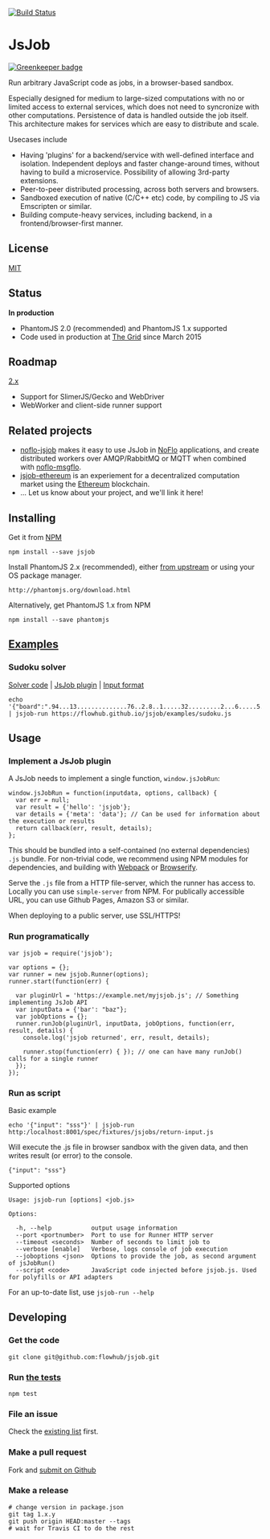 [![Build Status](https://travis-ci.org/flowhub/jsjob.svg?branch=master)](https://travis-ci.org/flowhub/jsjob)
# JsJob

[![Greenkeeper badge](https://badges.greenkeeper.io/flowhub/jsjob.svg)](https://greenkeeper.io/)

Run arbitrary JavaScript code as jobs, in a browser-based sandbox.

Especially designed for medium to large-sized computations with no or limited access
to external services, which does not need to syncronize with other computations.
Persistence of data is handled outside the job itself.
This architecture makes for services which are easy to distribute and scale.

Usecases include

* Having 'plugins' for a backend/service with well-defined interface and isolation.
Independent deploys and faster change-around times, without having to build a microservice.
Possibility of allowing 3rd-party extensions.
* Peer-to-peer distributed processing, across both servers and browsers.
* Sandboxed execution of native (C/C++ etc) code, by compiling to JS via Emscripten or similar.
* Building compute-heavy services, including backend, in a frontend/browser-first manner.

## License
[MIT](./LICENSE.md)

## Status
**In production**

* PhantomJS 2.0 (recommended) and PhantomJS 1.x supported
* Code used in production at [The Grid](http://thegrid.io) since March 2015

## Roadmap

[2.x](https://github.com/flowhub/jsjob/milestones/2.x)

* Support for SlimerJS/Gecko and WebDriver
* WebWorker and client-side runner support

## Related projects

* [noflo-jsjob](https://github.com/noflo/noflo-jsjob) makes it easy to use JsJob in [NoFlo](http://noflojs.org/) applications,
and create distributed workers over AMQP/RabbitMQ or MQTT when combined with [noflo-msgflo](http://github.com/noflo/noflo-runtime-msgflo).
* [jsjob-ethereum](https://github.com/flowhub/jsjob-ethereum) is an experiement for a decentralized
computation market using the [Ethereum](https://www.ethereum.org/) blockchain.
* ... Let us know about your project, and we'll link it here!

## Installing

Get it from [NPM](https://www.npmjs.com/package/jsjob)

    npm install --save jsjob

Install PhantomJS 2.x (recommended),
either [from upstream](http://phantomjs.org/download.html) or using your OS package manager.

    http://phantomjs.org/download.html

Alternatively, get PhantomJS 1.x from NPM

    npm install --save phantomjs

## [Examples](./examples)

### Sudoku solver

[Solver code](./examples/sudoku.coffee) |
[JsJob plugin](./examples/sudoku.js) |
[Input format](http://www2.warwick.ac.uk/fac/sci/moac/people/students/peter_cock/python/sudoku/)

    echo '{"board":".94...13..............76..2.8..1.....32.........2...6.....5.4.......8..7..63.4..8"}' | jsjob-run https://flowhub.github.io/jsjob/examples/sudoku.js

## Usage

### Implement a JsJob plugin

A JsJob needs to implement a single function, `window.jsJobRun`:

    window.jsJobRun = function(inputdata, options, callback) {
      var err = null;
      var result = {'hello': 'jsjob'};
      var details = {'meta': 'data'}; // Can be used for information about the execution or results
      return callback(err, result, details);
    };

This should be bundled into a self-contained (no external dependencies) `.js` bundle.
For non-trivial code, we recommend using NPM modules for dependencies, and building with
[Webpack](https://webpack.github.io/) or [Browserify](http://browserify.org/).

Serve the `.js` file from a HTTP file-server, which the runner has access to.
Locally you can use `simple-server` from NPM.
For publically accessible URL, you can use Github Pages, Amazon S3 or similar.

When deploying to a public server, use SSL/HTTPS!

### Run programatically

    var jsjob = require('jsjob');

    var options = {};
    var runner = new jsjob.Runner(options);
    runner.start(function(err) {

      var pluginUrl = 'https://example.net/myjsjob.js'; // Something implementing JsJob API
      var inputData = {'bar': "baz"};
      var jobOptions = {};
      runner.runJob(pluginUrl, inputData, jobOptions, function(err, result, details) {
        console.log('jsjob returned', err, result, details);

        runner.stop(function(err) { }); // one can have many runJob() calls for a single runner
      });
    });

### Run as script

Basic example

    echo '{"input": "sss"}' | jsjob-run http:/localhost:8001/spec/fixtures/jsjobs/return-input.js

Will execute the .js file in browser sandbox with the given data,
and then writes result (or error) to the console.

    {"input": "sss"}

Supported options

    Usage: jsjob-run [options] <job.js>

    Options:

      -h, --help           output usage information
      --port <portnumber>  Port to use for Runner HTTP server
      --timeout <seconds>  Number of seconds to limit job to
      --verbose [enable]   Verbose, logs console of job execution
      --joboptions <json>  Options to provide the job, as second argument of jsJobRun()
      --script <code>      JavaScript code injected before jsjob.js. Used for polyfills or API adapters

For an up-to-date list, use `jsjob-run --help`


## Developing

### Get the code

    git clone git@github.com:flowhub/jsjob.git

### Run [the tests](./spec)

    npm test

### File an issue

Check the [existing list](https://github.com/flowhub/jsjob/issues) first.

### Make a pull request

Fork and [submit on Github](https://github.com/flowhub/jsjob/pulls)

### Make a release

    # change version in package.json
    git tag 1.x.y
    git push origin HEAD:master --tags
    # wait for Travis CI to do the rest
